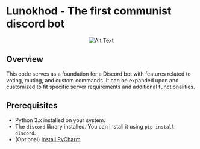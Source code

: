 # Lunokhod - The first communist discord bot
<div style="text-align: center;">

![Alt Text](https://cdn-live.warthunder.com/uploads/36/60/34/7abe44267f1a184f283e321333d8c151d1_mq/KOSMONAUT+PROPAGANDA.png)

</div>


## Overview
This code serves as a foundation for a Discord bot with features related to voting, muting, and custom commands. It can be expanded upon and customized to fit specific server requirements and additional functionalities.

## Prerequisites
- Python 3.x installed on your system.
- The `discord` library installed. You can install it using `pip install discord`.
- (Optional) [Install PyCharm](https://www.jetbrains.com/help/pycharm/installation-guide.html#toolbox)

